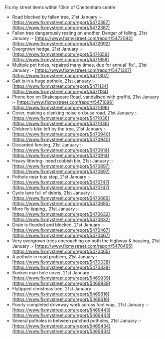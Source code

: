 Fix my street items within 10km of Cheltenham centre

<!-- fix_marker starts -->

- Road blocked by fallen tree, 21st January :- [https://www.fixmystreet.com/report/5472387](https://www.fixmystreet.com/report/5472387)
- Fallen tree dangerously resting on another. Danger of falling, 21st January :- [https://www.fixmystreet.com/report/5472092](https://www.fixmystreet.com/report/5472092)
- Overgrown hedge, 21st January :- [https://www.fixmystreet.com/report/5471656](https://www.fixmystreet.com/report/5471656)
- Multiple pot holes, repaired many times, due for annual 'fix'., 21st January :- [https://www.fixmystreet.com/report/5471307](https://www.fixmystreet.com/report/5471307)
- Gait is in a huge pothole, 21st January :- [https://www.fixmystreet.com/report/5471134](https://www.fixmystreet.com/report/5471134)
- Phone box on Shakespeare Road, vandalised with graffiti, 21st January :- [https://www.fixmystreet.com/report/5471096](https://www.fixmystreet.com/report/5471096)
- Cover, making a clanking noise on busy road, 21st January :- [https://www.fixmystreet.com/report/5471036](https://www.fixmystreet.com/report/5471036)
- Children’s bike left by the tree, 21st January :- [https://www.fixmystreet.com/report/5470940](https://www.fixmystreet.com/report/5470940)
- Discarded fencing, 21st January :- [https://www.fixmystreet.com/report/5470914](https://www.fixmystreet.com/report/5470914)
- Heavy littering- need rubbish bin, 21st January :- [https://www.fixmystreet.com/report/5470897](https://www.fixmystreet.com/report/5470897)
- Pothole near bus stop, 21st January :- [https://www.fixmystreet.com/report/5470747](https://www.fixmystreet.com/report/5470747)
- Cycle lane full of debris, 21st January :- [https://www.fixmystreet.com/report/5470685](https://www.fixmystreet.com/report/5470685)
- More fly tipping., 21st January :- [https://www.fixmystreet.com/report/5470632](https://www.fixmystreet.com/report/5470632)
- Drain is flooded and blocked, 21st January :- [https://www.fixmystreet.com/report/5470467](https://www.fixmystreet.com/report/5470467)
- Very overgrown trees encroaching on both the highway & housing, 21st January :- [https://www.fixmystreet.com/report/5470465](https://www.fixmystreet.com/report/5470465)
- A pothole in road problem, 21st January :- [https://www.fixmystreet.com/report/5470338](https://www.fixmystreet.com/report/5470338)
- Sunken man hole cover, 21st January :- [https://www.fixmystreet.com/report/5469939](https://www.fixmystreet.com/report/5469939)
- Flytipped christmas tree, 21st January :- [https://www.fixmystreet.com/report/5469616](https://www.fixmystreet.com/report/5469616)
- Poorly completed driveway work across foot way., 21st January :- [https://www.fixmystreet.com/report/5469443](https://www.fixmystreet.com/report/5469443)
- Several potholes in between patched potholes, 21st January :- [https://www.fixmystreet.com/report/5469434](https://www.fixmystreet.com/report/5469434)

<!-- fix_marker ends -->